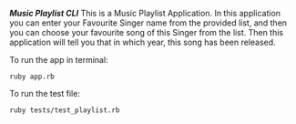 ***Music Playlist CLI***
This is a Music Playlist Application. In this application you can enter your Favourite Singer name from the provided list, and then you can choose your favourite song of this Singer from the list. Then this application will tell you that in which year, this song has been released.

To run the app in terminal:
```
ruby app.rb
```
To run the test file:
```
ruby tests/test_playlist.rb
```
